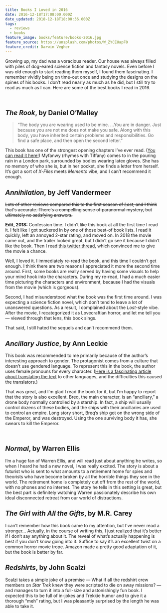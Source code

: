 ```yaml
---
title: Books I Loved in 2016
date: 2016-12-18T17:08:00.000Z
date_updated: 2018-12-18T18:00:36.000Z
tags:
  - reviews
  - books
feature_image: books/feature/books-2016.jpg
feature_source: https://unsplash.com/photos/W_ZYCEUapF0
feature_credit: Darwin Vegher
---
```


Growing up, my dad was a voracious reader. Our house was always filled with piles of dog-eared science fiction and fantasy novels. Even before I was old enough to start reading them myself, I found them fascinating. I remember vividly being on time-out once and studying the designs on the spines of his books. I don’t read nearly as much as he did, but I still try to read as much as I can. Here are some of the best books I read in 2016.

<img webc:is="eleventy-image" :src="imgPath('books/rook.jpg')" alt="">

<img webc:is="eleventy-image" :src="imgPath('books/annihilation.jpg')" alt="">

<img webc:is="eleventy-image" :src="imgPath('books/ancillary-justice.jpg')" alt="">

## _The Rook_, by Daniel O’Malley

> “The body you are wearing used to be mine. …You are in danger. Just because you are not me does not make you safe. Along with this body, you have inherited certain problems and responsibilities. Go find a safe place, and then open the second letter.”

This book has one of the strongest opening chapters I’ve ever read. ([You can read it here!](https://www.tor.com/2012/02/10/the-rook-excerpt/)) Myfanwy (rhymes with Tiffany) comes to in the pouring rain in a London park, surrounded by bodies wearing latex gloves. She has no memory of who she is, but in her pocket, she finds a letter from herself. It’s got a sort of _X-Files_ meets _Memento_ vibe, and I can’t recommend it enough.

## _Annihilation_, by Jeff Vandermeer

<s>Lots of other reviews compared this to the first season of <i>Lost</i>, and I think that's accurate. There's a compelling sense of paranormal mystery, but ultimately no satisfying answers.</s>

**Edit, 2018:** Confession time. I didn’t like this book at all the first time I read it. I felt like I got suckered in by one of those best-of book lists. I read it quickly, left an annoyed 2-star rating, and moved on. In 2018 the movie came out, and the trailer looked great, but I didn’t go see it because I didn’t like the book. Then I read [this twitter thread](https://twitter.com/will_wagner/status/1000764258349666304), which convinced me to give the movie a chance.

Well, I loved it. I immediately re-read the book, and this time I couldn’t get enough. I think there are two reasons I appreciated it more the second time around. First, some books are really served by having some visuals to help your mind hook into the characters. During my re-read, I had a much easier time picturing the characters and environment, because I had the visuals from the movie (which is gorgeous).

Second, I had misunderstood what the book was the first time around. I was expecting a science fiction novel, which don’t tend to leave a lot of unanswered questions. As a result, I complained about the _Lost_-style vibe. After the movie, I recategorized it as Lovecraftian horror, and let me tell you — viewed through that lens, this book sings.

That said, I still hated the sequels and can’t recommend them.

## _Ancillary Justice_, by Ann Leckie

This book was recommended to me primarily because of the author’s interesting approach to gender. The protagonist comes from a culture that doesn’t use gendered language. To represent this in the book, the author uses female pronouns for every character. ([Here is a fascinating article about translating the text](http://interfictions.com/translating-gender-ancillary-justice-in-five-languages-alex-dally-macfarlane/) to other languages, and the difficulties this caused the translators.)

That was great, and I’m glad I read the book for it, but I’m happy to report that the story is also excellent. Breq, the main character, is an “ancillary,” a drone body normally controlled by a starship. In fact, a ship will usually control dozens of these bodies, and the ships with their ancillaries are used to control an empire. Long story short, Breq’s ship got on the wrong side of the Emperor, and was destroyed. Using the one surviving body it has, she swears to kill the Emperor.

<img webc:is="eleventy-image" :src="imgPath('books/normal.jpg')" alt="">

<img webc:is="eleventy-image" :src="imgPath('books/girl-with-all-the-gifts.jpg')" alt="">

<img webc:is="eleventy-image" :src="imgPath('books/redshirts.jpg')" alt="">

## _Normal_, by Warren Ellis

I’m a huge fan of Warren Ellis, and will read just about anything he writes, so when I heard he had a new novel, I was really excited. The story is about a futurist who is sent to what amounts to a retirement home for spies and theorists who have become broken by all the horrible things they see in the world. The retirement home is completely cut off from the rest of the world, with no phones and no internet. The story he tells in this setting is great, but the best part is definitely watching Warren passionately describe his own ideal disconnected retreat from our world of distractions.

## _The Girl with All the Gifts_, by M.R. Carey

I can’t remember how this book came to my attention, but I’ve never read a stronger… Actually, in the course of writing this, I just realized that it’s better if I don’t say anything about it. The reveal of what’s actually happening is best if you don’t know going into it. Suffice to say it’s an excellent twist on a common horror movie trope. Amazon made a pretty good adaptation of it, but the book is better by far.

## _Redshirts_, by John Scalzi

Scalzi takes a simple joke of a premise — What if all the redshirt crew members on _Star Trek_ knew they were scripted to die on away missions? — and manages to turn it into a full-size and astonishingly fun book. I expected this to be full of in-jokes and Trekkie humor and to give it a thorough “meh” rating, but I was pleasantly surprised by the length he was able to take it.

